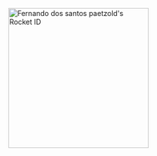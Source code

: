 <a href="https://app.rocketseat.com.br/me/nandopaet"><img src="https://app.rocketseat.com.br/api/rocketid/share?slug=nandopaet&type=card" width="280" alt="Fernando dos santos paetzold's Rocket ID"/></a>

